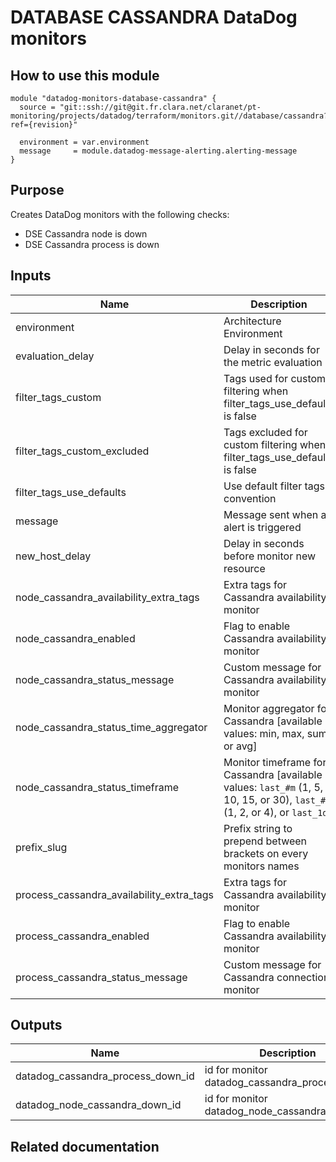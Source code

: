# DATABASE CASSANDRA DataDog monitors

## How to use this module

```
module "datadog-monitors-database-cassandra" {
  source = "git::ssh://git@git.fr.clara.net/claranet/pt-monitoring/projects/datadog/terraform/monitors.git//database/cassandra?ref={revision}"

  environment = var.environment
  message     = module.datadog-message-alerting.alerting-message
}

```

## Purpose

Creates DataDog monitors with the following checks:

- DSE Cassandra node is down
- DSE Cassandra process is down

## Inputs

| Name | Description | Type | Default | Required |
|------|-------------|:----:|:-----:|:-----:|
| environment | Architecture Environment | string | n/a | yes |
| evaluation\_delay | Delay in seconds for the metric evaluation | string | `"15"` | no |
| filter\_tags\_custom | Tags used for custom filtering when filter_tags_use_defaults is false | string | `"*"` | no |
| filter\_tags\_custom\_excluded | Tags excluded for custom filtering when filter_tags_use_defaults is false | string | `""` | no |
| filter\_tags\_use\_defaults | Use default filter tags convention | string | `"true"` | no |
| message | Message sent when an alert is triggered | string | n/a | yes |
| new\_host\_delay | Delay in seconds before monitor new resource | string | `"300"` | no |
| node\_cassandra\_availability\_extra\_tags | Extra tags for Cassandra availability monitor | list(string) | `[]` | no |
| node\_cassandra\_enabled | Flag to enable Cassandra availability monitor | string | `"true"` | no |
| node\_cassandra\_status\_message | Custom message for Cassandra availability monitor | string | `""` | no |
| node\_cassandra\_status\_time\_aggregator | Monitor aggregator for Cassandra [available values: min, max, sum or avg] | string | `"min"` | no |
| node\_cassandra\_status\_timeframe | Monitor timeframe for Cassandra [available values: `last_#m` (1, 5, 10, 15, or 30), `last_#h` (1, 2, or 4), or `last_1d`] | string | `"last_5m"` | no |
| prefix\_slug | Prefix string to prepend between brackets on every monitors names | string | `""` | no |
| process\_cassandra\_availability\_extra\_tags | Extra tags for Cassandra availability monitor | list(string) | `[]` | no |
| process\_cassandra\_enabled | Flag to enable Cassandra availability monitor | string | `"true"` | no |
| process\_cassandra\_status\_message | Custom message for Cassandra connection monitor | string | `""` | no |

## Outputs

| Name | Description |
|------|-------------|
| datadog\_cassandra\_process\_down\_id | id for monitor datadog_cassandra_process_down |
| datadog\_node\_cassandra\_down\_id | id for monitor datadog_node_cassandra_down |

## Related documentation

